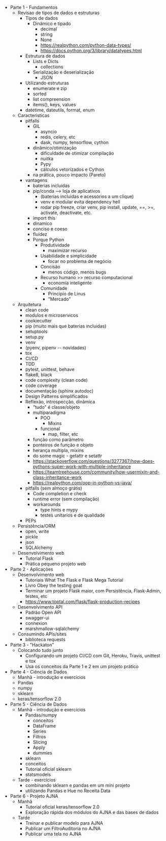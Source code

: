 - Parte 1 - Fundamentos
    - Revisao de tipos de dados e estruturas
      - Tipos de dados
         - Dinâmico e tipado
           - decimal
           - string
           - None
           - https://realpython.com/python-data-types/
           - https://docs.python.org/3/library/datatypes.html
      - Estrutura de dados
         - Lists e Dicts
            - collections
         - Serialização e deserialização
            - JSON
      - Utilizando estruturas
        - enumerate e zip
        - sorted
        - list compreension
        - items(), keys, values
      - datetime, dateutils, format, enum
    - Caracteristicas
      - pitfalls
        - GIL
          - asyncio
          - redis, celery, etc
          - dask, numpy, tensorflow, cython
        - dinâmico/otimização
          - dificuldade de otimizar compilação
          - nuitka
          - Pypy
          - cálculos vetorizados e Cython
        - na prática, pouco impacto (Pareto)
      - vantagens
        - baterias incluidas
        - pip/conda --> loja de aplicativos
          - (baterias incluidas e acessorios a um clique)
          - venv e modular evita dependency hell
          - rodar pip freeze, criar venv, pip install, update, ==, >=, activate, deactivate, etc. 
        - import this
        - dinamico
        - conciso e coeso
        - fluidez
        - Porque Python
          - Produtividade
            - maximizar recurso
          - Usabilidade e simplicidade
            - focar no problema de negócio
          - Concisão
            - menos código, menos bugs
          - Recurso humano >> recurso computacional
            - economia inteligente
          - Comunidade
            - Principio de Linus
            - "Mercado"
    - Arquitetura
      - clean code
      - modulos e microservicos
      - cookiecutter
      - pip (muito mais que baterias incluidas)
      - setuptools
      - setup.py
      - venv
      - (pyenv, pipenv -- novidades)
      - tox
      - CI/CD
      - TDD
      - pytest, unittest, behave
      - flake8, black
      - code complexity (clean code)
      - code coverage
      - documentação (sphinx autodoc)
      - Design Patterns simplificados
      - Reflexão, introspecção, dinâmica
        - "tudo" é classe/objeto
        - multiparadigma
            - POO
                - Mixins
            - funcional
                - map, filter, etc
        - função como parâmetro
        - ponteiros de função e objeto
        - herança multipla, mixins
        - do some magic - getattr e setattr
        - https://stackoverflow.com/questions/3277367/how-does-pythons-super-work-with-multiple-inheritance
        - https://teamtreehouse.com/community/how-usermixin-and-class-inheritance-work
        - https://realpython.com/oop-in-python-vs-java/
      - pitfalls (sem almoço grátis)
        - Code completion e check
        - runtime error (sem compilação)
        - workarounds
            - type hints e mypy
            - testes unitarios e de qualidade
      - PEPs 
    - Persistência/ORM
      - open, write
      - pickle
      - json
      - SQLAlchemy
    - Desenvolvimento web
      - Tutorial Flask
      - Prática pequeno projeto web
- Parte 2 - Aplicações
    - Desenvolvimento web
      - Tutoriais What The Flask e Flask Mega Tutorial
      - Livro Obey the testing goat
      - Terminar um projeto Flask maior, com Persistência, Flask-Admin, testes, etc
      - https://www.toptal.com/flask/flask-production-recipes
    - Desenvolvimento API
      - Padrão Open API
      - swagger-ui
      - connexion
      - marshmallow-sqlalchemy
    - Consumindo APIs/sites
      - biblioteca requests
- Parte 3 - "Hackaton"
    - Colocando tudo junto
      - Configurando um projeto CI/CD com Git, Heroku, Travis, unittest e tox
      - Usa os conceitos da Parte 1 e 2 em um projeto prático
- Parte 4 - Ciência de Dados
    - Manhã - introdução e exercícios
    - Pandas
    - numpy
    - sklearn
    - keras/tensorflow 2.0
- Parte 5 - Ciência de Dados
    - Manhã - introdução e exercícios
        - Pandas/numpy
          - conceitos
          - DataFrame
          - Series
          - Filtros
          - Slicing
          - Apply
          - dummies
        - sklearn
         - conceitos
         - Tutorial oficial sklearn
        - statsmodels
    - Tarde - exercícios
       - combinando sklearn e pandas em um mini projeto
       - utilizando Pandas e Hue no Receita Data
- Parte 6 - Projeto AJNA
    - Manhã
        - Tutorial oficial keras/tensorflow 2.0
        - Exploração rápida dos módulos do AJNA e das bases de dados
    - Tarde
        - Treinar e publicar modelo para AJNA
        - Publicar um FiltroAuditoria no AJNA
        - Publicar uma tela no AJNA
